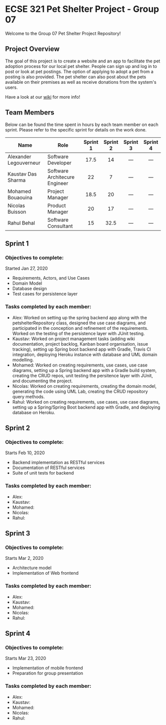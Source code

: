 # ECSE 321 Pet Shelter Project - Group 07

Welcome to the Group 07 Pet Shelter Project Repository!

## Project Overview 

The goal of this project is to create a website and an app to facilitate the pet adoption process for our local pet shelter. People can sign up and log in to post or look at pet postings. The option of applying to adopt a pet from a posting is also provided. The pet shelter can also post about the pets available on their premises as well as receive donations from the system's users.

Have a look at our [wiki](https://github.com/McGill-ECSE321-Winter2020/project-group-07/wiki) for more info!

## Team Members

Below can be found the time spent in hours by each team member on each sprint. Please refer to the specific sprint for details on the work done. 

| Name  | Role | Sprint 1 | Sprint 2 | Sprint 3 | Sprint 4 |
| ----- | ----- | :-----: | :-----: | :-----: | :-----: |
| Alexander Legouverneur  | Software Developer | 17.5 | 14 | &mdash; | &mdash; |
| Kaustav Das Sharma | Software Architecure Engineer | 22 | 7 | &mdash; | &mdash; |
| Mohamed Bouaouina | Project Manager | 18.5 | 20 | &mdash; | &mdash; |
| Nicolas Buisson | Product Manager | 20 | 17 | &mdash; | &mdash; |
| Rahul Behal | Software Consultant | 15 | 32.5 | &mdash; | &mdash; |

## Sprint 1 

### Objectives to complete:
Started Jan 27, 2020
* Requirements, Actors, and Use Cases
* Domain Model
* Database design
* Test cases for persistence layer

### Tasks completed by each member:
* Alex: Worked on setting up the spring backend app along with the petshelterRepository class, designed the use case diagrams, and participated in the conception and refinement of the requirements. Worked on the testing of the persistence layer with JUnit testing.
* Kaustav: Worked on project management tasks (adding wiki documentation, project backlog, Kanban board organisation, issue tracking), setting up Spring boot backend app with Gradle, Travis CI integration, deploying Heroku instance with database and UML domain modelling.
* Mohamed: Worked on creating requirements, use cases, use case diagrams, setting up a Spring backend app with a Gradle build system, creating the CRUD repos, unit testing the persitence layer with JUnit, and documenting the project.
* Nicolas: Worked on creating requirements, creating the domain model, generating the code using UML Lab, creating the CRUD repository query methods.
* Rahul: Worked on creating requirements, use cases, use case diagrams, setting up a Spring/Spring Boot backend app with Gradle, and deploying database on Heroku.

## Sprint 2

### Objectives to complete:
Starts Feb 10, 2020
* Backend implementation as RESTful services
* Documentation of RESTful services
* Suite of unit tests for backend

### Tasks completed by each member:
* Alex:
* Kaustav:
* Mohamed:
* Nicolas:
* Rahul:

## Sprint 3

### Objectives to complete:
Starts Mar 2, 2020
* Architecture model
* Implementation of Web frontend

### Tasks completed by each member:
* Alex:
* Kaustav:
* Mohamed:
* Nicolas:
* Rahul:

## Sprint 4

### Objectives to complete:
Starts Mar 23, 2020
* Implementation of mobile frontend
* Preparation for group presentation 

### Tasks completed by each member:
* Alex:
* Kaustav:
* Mohamed:
* Nicolas:
* Rahul:
